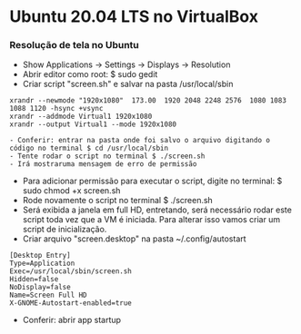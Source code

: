# Ubuntu 20.04 LTS no VirtualBox

### Resolução de tela no Ubuntu
- Show Applications -> Settings -> Displays -> Resolution
- Abrir editor como root: $ sudo gedit
- Criar script "screen.sh" e salvar na pasta /usr/local/sbin
```
xrandr --newmode "1920x1080"  173.00  1920 2048 2248 2576  1080 1083 1088 1120 -hsync +vsync
xrandr --addmode Virtual1 1920x1080
xrandr --output Virtual1 --mode 1920x1080
```
    - Conferir: entrar na pasta onde foi salvo o arquivo digitando o código no terminal $ cd /usr/local/sbin
    - Tente rodar o script no terminal $ ./screen.sh
    - Irá mostraruma mensagem de erro de permissão

- Para adicionar permissão para executar o script, digite no terminal: $ sudo chmod +x screen.sh
- Rode novamente o script no terminal $ ./screen.sh
- Será exibida a janela em full HD, entretando, será necessário rodar este script toda vez que a VM é iniciada. Para alterar isso vamos criar um script de inicialização.
- Criar arquivo "screen.desktop" na pasta ~/.config/autostart
```
[Desktop Entry]
Type=Application
Exec=/usr/local/sbin/screen.sh
Hidden=false
NoDisplay=false
Name=Screen Full HD
X-GNOME-Autostart-enabled=true
```
  - Conferir: abrir app startup
